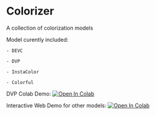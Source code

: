 # Colorizer
A collection of colorization models

Model curently included:

    - DEVC

    - DVP

    - InstaColor
    
    - Colorful

DVP Colab Demo:
[![Open In Colab](https://colab.research.google.com/assets/colab-badge.svg)](https://drive.google.com/drive/folders/1L6_hY35kvL5EkFCIncQPi7uRoOsNdgvn)

Interactive Web Demo for other models:
[![Open In Colab](https://colab.research.google.com/assets/colab-badge.svg)](https://colab.research.google.com/github/Vince-Ai/Colorization/blob/main/notebooks/webdemo.ipynb)
